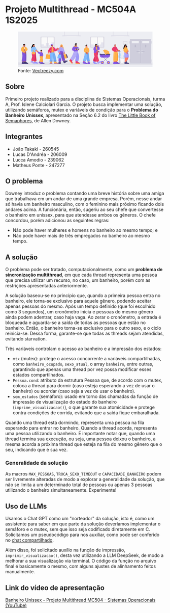 # Projeto Multithread - MC504A 1S2025
<figure>
  <img src="decoracao_fila.jpg" alt="Desenho de pessoas na fila de um banheiro">
  <figcaption>Fonte: <a href="https://pt.vecteezy.com/">Vectreezy.com</a></figcaption>
</figure>

## Sobre
Primeiro projeto realizado para a disciplina de Sistemas Operacionais, turma A, Prof. Islene Calciolari Garcia. O projeto busca implementar uma solução, utilizando semáforos, mutex e variáveis de condição para o <b>Problema do Banheiro Unissex</b>, apresentado na Seção 6.2 do livro <a href="https://greenteapress.com/wp/semaphores/">The Little Book of Semaphores</a>, de Allen Downey.

## Integrantes
<ul>
  <li>João Takaki - 260545</li>
  <li>Lucas D'Andréa - 206009</li>
  <li>Lucca Amodio - 239062</li>
  <li>Matheus Ponte - 247277</li>
</ul>

## O problema
Downey introduz o problema contando uma breve história sobre uma amiga que trabalhava em um andar de uma grande empresa. Porém, nesse andar só havia um banheiro masculino, com o feminino mais próximo ficando dois andares acima. A funcionária, então, sugeriu ao seu chefe que convertesse o banheiro em unissex, para que atendesse ambos os gêneros. O chefe concordou, porém adicionou as seguintes regras:
<ul>
  <li>Não pode haver mulheres e homens no banheiro ao mesmo tempo; e</li>
  <li>Não pode haver mais de três empregados no banheiro ao mesmo tempo.</li>
</ul>

## A solução
O problema pode ser tratado, computacionalmente, como um <b>problema de sincronização multithread</b>, em que cada thread representa uma pessoa que precisa utilizar um recurso, no caso, um banheiro, porém com as restrições apresentadas anteriormente.

A solução baseou-se no princípio que, quando a primeira pessoa entra no banheiro, ele torna-se exclusivo para aquele gênero, podendo aceitar apenas pessoas do mesmo. Após um tempo definido (que foi escolhido como 3 segundos), um cronômetro inicia e pessoas do mesmo gênero ainda podem adentrar, caso haja vaga. Ao zerar o cronômetro, a entrada é bloqueada e aguarda-se a saída de todas as pessoas que estão no banheiro. Então, o banheiro torna-se exclusivo para o outro sexo, e o ciclo reinicia-se. Dessa forma, garante-se que todas as threads sejam atendidas, evitando starvation.

Três variáveis controlam o acesso ao banheiro e a impressão dos estados: 
<ul>
  <li><code>mtx</code> (mutex): protege o acesso concorrente a variáveis compartilhadas, como <code>banheiro_ocupado</code>, <code>sexo_atual</code>, o array <code>banheiro</code>, entre outras, garantindo que apenas uma thread por vez possa modificar esses estados compartilhados.</li>
  <li><code>Pessoa.cond</code>: atributo da estrutura Pessoa que, de acordo com o mutex, coloca a thread para dormir (caso esteja esperando a vez de usar o banheiro) ou acordar (caso seja a vez de usar o banheiro). 
  <li><code>sem_estados</code> (semáforo): usado em torno das chamadas da função de impressão de visualização do estado do banheiro (<code>imprime_visualizacao()</code>), o que garante sua atomicidade e protege contra condições de corrida, evitando que a saída fique embaralhada.</li>
</ul>

Quando uma thread está dormindo, representa uma pessoa na fila esperando para entrar no banheiro. Quando a thread acorda, representa uma pessoa utilizando o banheiro. É importante notar que, quando uma thread termina sua execução, ou seja, uma pessoa deixou o banheiro, a mesma acorda a próxima thread que esteja na fila do mesmo gênero que o seu, indicando que é sua vez.

### Generalidade da solução
As macros <code>MAX_PESSOAS</code>, <code>TROCA_SEXO_TIMEOUT</code> e <code>CAPACIDADE_BANHEIRO</code> podem ser livremente alteradas de modo a explorar a generalidade da solução, que não se limita a um determinado total de pessoas ou apenas 3 pessoas utilizando o banheiro simultaneamente. Experimente!

## Uso de LLMs 
Usamos o Chat GPT como um "norteador" da solução, isto é, como um assistente para saber em que parte da solução deveríamos implementar o semáforo e o mutex, sem que isso seja codificado diretamente em C. Solicitamos um pseudocódigo para nos auxiliar, como pode ser conferido no <a href="https://chatgpt.com/share/68068b4c-6860-800f-ab4a-b935b1e87c76">chat compartilhado</a>.

Além disso, foi solicitado auxílio na função de impressão, <code>imprimir_visualizacao()</code>, desta vez utilizando a LLM DeepSeek, de modo a melhorar a sua visualização via terminal. O código da função no arquivo final é basicamente o mesmo, com alguns ajustes de alinhamento feitos manualmente.

## Link do vídeo de apresentação
<a href="https://www.youtube.com/watch?v=Or-hS9PeT34">Banheiro Unissex - Projeto Multithread MC504 - Sistemas Operacionais (YouTube)</a>
